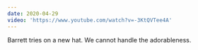 ```yaml
---
date: 2020-04-29
video: 'https://www.youtube.com/watch?v=-3KtQVTee4A'
---
```


Barrett tries on a new hat. We cannot handle the adorableness.
